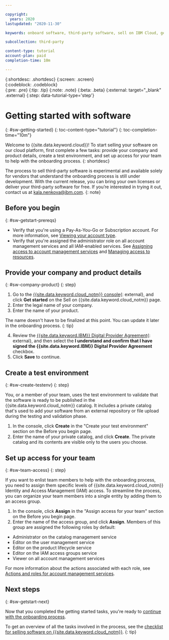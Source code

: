 ```yaml
---

copyright:
  years: 2020
lastupdated: "2020-11-30"

keywords: onboard software, third-party software, sell on IBM Cloud, getting started, software, product portal, provider portal, partner, sellers, partner portal, partner center

subcollection: third-party

content-type: tutorial
account-plan: paid
completion-time: 10m 

---
```


{:shortdesc: .shortdesc}
{:screen: .screen}  
{:codeblock: .codeblock}  
{:pre: .pre}
{:tip: .tip}
{:note: .note}
{:beta: .beta}
{:external: target="_blank" .external}
{:step: data-tutorial-type='step'} 


# Getting started with software 
{: #sw-getting-started}
{: toc-content-type="tutorial"} 
{: toc-completion-time="10m"} 

Welcome to {{site.data.keyword.cloud}}! To start selling your software on our cloud platform, first complete a few tasks: provide your company and product details, create a test environment, and set up access for your team to help with the onboarding process.
{: shortdesc}

The process to sell third-party software is experimental and available solely for vendors that understand the onboarding process is still under development. With the current release, you can bring your own licenses or deliver your third-party software for free. If you’re interested in trying it out, contact us at kala.nenkova@ibm.com.
{: note}

## Before you begin
{: #sw-getstart-prereqs}

* Verify that you're using a Pay-As-You-Go or Subscription account. For more information, see [Viewing your account type](/docs/account?topic=account-account_settings#view-acct-type).
* Verify that you're assigned the administrator role on all account management services and all IAM-enabled services. See [Assigning access to account management services](/docs/account?topic=account-account-services) and [Managing access to resources](/docs/account?topic=account-assign-access-resources). 

## Provide your company and product details
{: #sw-company-product}
{: step}

1. Go to the [{{site.data.keyword.cloud_notm}} console](https://cloud.ibm.com/partner-center/sell/){: external}, and click **Get started** on the Sell on {{site.data.keyword.cloud_notm}} page. 
2. Enter the legal name of your company. 
3. Enter the name of your product. 

  The name doesn't have to be finalized at this point. You can update it later in the onboarding process. 
  {: tip}

4. Review the [{{site.data.keyword.IBM}} Digital Provider Agreement](https://mp.s81c.com/pwb-production/000002-partner-docs/PartnerAgreement/5.0.0/IBM.Digital.Provider.Agreement.Referral.Only.Terms.03062020.clean.pdf){: external}, and then select the **I understand and confirm that I have signed the {{site.data.keyword.IBM}} Digital Provider Agreement** checkbox.
5. Click **Save** to continue. 

## Create a test environment
{: #sw-create-testenv}
{: step}

You, or a member of your team, uses the test environment to validate that the software is ready to be published in the {{site.data.keyword.cloud_notm}} catalog. It includes a private catalog that's used to add your software from an external repository or file upload during the testing and validation phase. 

1. In the console, click **Create** in the "Create your test environment" section on the Before you begin page.
2. Enter the name of your private catalog, and click **Create**. The private catalog and its contents are visible only to the users you choose.

## Set up access for your team
{: #sw-team-access}
{: step}

If you want to enlist team members to help with the onboarding process, you need to assign them specific levels of {{site.data.keyword.cloud_notm}} Identity and Access Management (IAM) access. To streamline the process, you can organize your team members into a single entity by adding them to an access group. 

1. In the console, click **Assign** in the "Assign access for your team" section on the Before you begin page.
2. Enter the name of the access group, and click **Assign**. Members of this group are assigned the following roles by default:

  * Administrator on the catalog management service
  * Editor on the user management service
  * Editor on the product lifecycle service
  * Editor on the IAM access groups service
  * Viewer on all account management services
  
  For more information about the actions associated with each role, see [Actions and roles for account management services](/docs/account?topic=account-account-services#account-management-actions-roles).

## Next steps
{: #sw-getstart-next}

Now that you completed the getting started tasks, you're ready to [continue with the onboarding process](/docs/third-party?topic=third-party-sw-product-details). 

To get an overview of all the tasks involved in the process, see the [checklist for selling software on {{site.data.keyword.cloud_notm}}](/docs/third-party?topic=third-party-checklist-software). 
{: tip}

